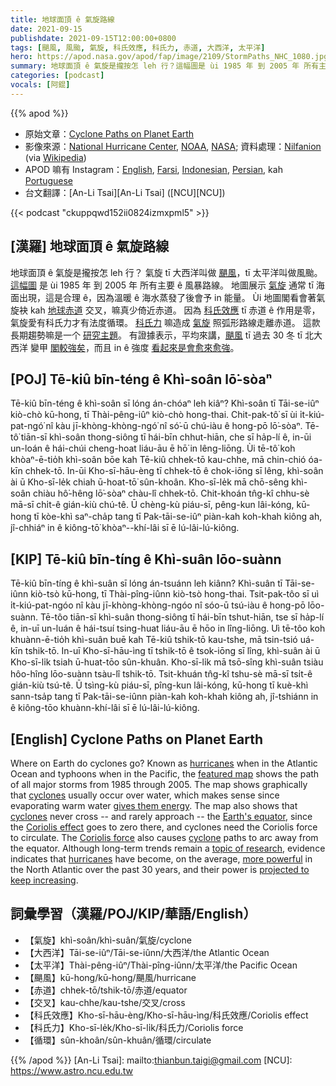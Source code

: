 ```yaml
---
title: 地球面頂 ê 氣旋路線
date: 2021-09-15
publishdate: 2021-09-15T12:00:00+0800
tags: [颶風, 風颱, 氣旋, 科氏效應, 科氏力, 赤道, 大西洋, 太平洋]
hero: https://apod.nasa.gov/apod/fap/image/2109/StormPaths_NHC_1080.jpg
summary: 地球面頂 ê 氣旋是攏按怎 leh 行？這幅圖是 ùi 1985 年 到 2005 年 所有主要 ê 風暴路線。
categories: [podcast]
vocals: [阿錕]
---
```


{{% apod %}}

- 原始文章：[Cyclone Paths on Planet Earth](https://apod.nasa.gov/apod/ap210915.html)
- 影像來源：[National Hurricane Center](https://www.nhc.noaa.gov/), [NOAA](https://www.noaa.gov/), [NASA](https://www.nasa.gov/); 資料處理：[Nilfanion](https://commons.wikimedia.org/wiki/User:Nilfanion) (via [Wikipedia](https://www.wikipedia.org/))
- APOD 嘛有 Instagram：[English](https://www.instagram.com/astronomypicturesdaily/), [Farsi](https://www.instagram.com/skypixapod/), [Indonesian](https://www.instagram.com/apod.id/), [Persian](https://www.instagram.com/avastarapod/), kah [Portuguese](https://www.instagram.com/apodbrasil/)
- 台文翻譯：[An-Li Tsai][An-Li Tsai] ([NCU][NCU])

{{< podcast "ckuppqwd152ii0824izmxpml5" >}}

## [漢羅] 地球面頂 ê 氣旋路線
地球面頂 ê 氣旋是攏按怎 leh 行？
氣旋 tī 大西洋叫做 [颶風][hurricanes]，tī 太平洋叫做風颱。
[這幅圖][featured map] 是 ùi 1985 年 到 2005 年 所有主要 ê 風暴路線。
地圖展示 [氣旋][cyclones] 通常 tī 海面出現，這是合理 ê，因為溫暖 ê 海水蒸發了後會予 in 能量。
Ùi 地圖閣看會著氣旋袂 kah [地球赤道][Earth's equator] 交叉，嘛真少倚近赤道。
因為 [科氏效應][Coriolis effect] tī 赤道 ê 作用是零，氣旋愛有科氏力才有法度循環。
[科氏力][Coriolis force] 嘛造成 [氣旋][cyclone] 照弧形路線走離赤道。
這款長期趨勢嘛是一个 [研究主題][topic of research]。
有證據表示，平均來講，[颶風][hurricanes] tī 過去 30 冬 tī 北大西洋 變甲 [閣較強矣][more powerful]，而且 in ê 強度 [看起來是會愈來愈強][projected to keep increasing]。

## [POJ] Tē-kiû bīn-téng ê Khì-soân lō͘-sòaⁿ
Tē-kiû bīn-téng ê khì-soân sī lóng án-chóaⁿ leh kiâⁿ?
Khì-soân tī Tāi-se-iûⁿ kiò-chò kū-hong, tī Thài-pêng-iûⁿ kiò-chò hong-thai.
Chit-pak-tô͘ sī ùi i̍t-kiú-pat-ngó͘ nî kàu jī-khòng-khòng-ngó͘ nî só͘-ū chú-iàu ê hong-pō lō͘-sòaⁿ.
Tē-tô͘ tiān-sī khì-soân thong-siông tī hái-bīn chhut-hiān, che sī ha̍p-lí ê, in-ūi un-loán ê hái-chúi cheng-hoat liáu-āu ē hō͘ in lêng-liōng.
Ùi tē-tô͘ koh khòaⁿ-ē-tio̍h khì-soân bōe kah Tē-kiû chhek-tō kau-chhe, mā chin-chió óa-kīn chhek-tō.
In-ūi Kho-sī-hāu-èng tī chhek-tō ê chok-iōng sī lêng, khì-soân ài ū Kho-sī-le̍k chiah ū-hoat-tō͘ sûn-khoân.
Kho-sī-le̍k mā chō-sêng khì-soân chiàu hô͘-hêng lō͘-sòaⁿ chàu-lî chhek-tō.
Chit-khoán tn̂g-kî chhu-sè mā-sī chi̍t-ê gián-kiù chú-tê.
Ū chèng-kù piáu-sī, pêng-kun lâi-kóng, kū-hong tī kòe-khì saⁿ-cha̍p tang tī Pak-tāi-se-iûⁿ piàn-kah koh-khah kiông ah, jî-chhiáⁿ in ê kiông-tō͘ khòaⁿ--khí-lâi sī ē lú-lâi-lú-kiông.

## [KIP] Tē-kiû bīn-tíng ê Khì-suân lōo-suànn
Tē-kiû bīn-tíng ê khì-suân sī lóng án-tsuánn leh kiânn?
Khì-suân tī Tāi-se-iûnn kiò-tsò kū-hong, tī Thài-pîng-iûnn kiò-tsò hong-thai.
Tsit-pak-tôo sī uì i̍t-kiú-pat-ngóo nî kàu jī-khòng-khòng-ngóo nî sóo-ū tsú-iàu ê hong-pō lōo-suànn.
Tē-tôo tiān-sī khì-suân thong-siông tī hái-bīn tshut-hiān, tse sī ha̍p-lí ê, in-uī un-luán ê hái-tsuí tsing-huat liáu-āu ē hōo in lîng-liōng.
Uì tē-tôo koh khuànn-ē-tio̍h khì-suân buē kah Tē-kiû tshik-tō kau-tshe, mā tsin-tsió uá-kīn tshik-tō.
In-uī Kho-sī-hāu-ìng tī tshik-tō ê tsok-iōng sī lîng, khì-suân ài ū Kho-sī-li̍k tsiah ū-huat-tōo sûn-khuân.
Kho-sī-li̍k mā tsō-sîng khì-suân tsiàu hôo-hîng lōo-suànn tsàu-lî tshik-tō.
Tsit-khuán tn̂g-kî tshu-sè mā-sī tsi̍t-ê gián-kiù tsú-tê.
Ū tsìng-kù piáu-sī, pîng-kun lâi-kóng, kū-hong tī kuè-khì sann-tsa̍p tang tī Pak-tāi-se-iûnn piàn-kah koh-khah kiông ah, jî-tshiánn in ê kiông-tōo khuànn-khí-lâi sī ē lú-lâi-lú-kiông.

## [English] Cyclone Paths on Planet Earth
Where on Earth do cyclones go?
Known as [hurricanes][hurricanes] when in the Atlantic Ocean and typhoons when in the Pacific, the [featured map][featured map] shows the path of all major storms from 1985 through 2005.
The map shows graphically that [cyclones][cyclones] usually occur over water, which makes sense since evaporating warm water [gives them energy][gives them energy].
The map also shows that [cyclones][cyclones] never cross -- and rarely approach -- the [Earth's equator][Earth's equator], since the [Coriolis effect][Coriolis effect] goes to zero there, and cyclones need the Coriolis force to circulate.
The [Coriolis force][Coriolis force] also causes [cyclone][cyclone] paths to arc away from the equator.
Although long-term trends remain a [topic of research][topic of research], evidence indicates that [hurricanes][hurricanes] have become, on the average, [more powerful][more powerful] in the North Atlantic over the past 30 years, and their power is [projected to keep increasing][projected to keep increasing].

## 詞彙學習（漢羅/POJ/KIP/華語/English）
- 【氣旋】khì-soân/khì-suân/氣旋/cyclone
- 【大西洋】Tāi-se-iûⁿ/Tāi-se-iûnn/大西洋/the Atlantic Ocean
- 【太平洋】Thài-pêng-iûⁿ/Thài-pîng-iûnn/太平洋/the Pacific Ocean
- 【颶風】kū-hong/kū-hong/颶風/hurricane
- 【赤道】chhek-tō/tshik-tō/赤道/equator
- 【交叉】kau-chhe/kau-tshe/交叉/cross
- 【科氏效應】Kho-sī-hāu-èng/Kho-sī-hāu-ìng/科氏效應/Coriolis effect
- 【科氏力】Kho-sī-le̍k/Kho-sī-li̍k/科氏力/Coriolis force
- 【循環】sûn-khoân/sûn-khuân/循環/circulate

{{% /apod %}}
[An-Li Tsai]: mailto:thianbun.taigi@gmail.com
[NCU]: https://www.astro.ncu.edu.tw

[hurricanes]:https://www.aoml.noaa.gov/hrd-faq/
[featured map]:https://commons.wikimedia.org/wiki/File:Global_tropical_cyclone_tracks-edit.jpg
[cyclones]:https://gpm.nasa.gov/education/articles/what-hurricane-typhoon-or-tropical-cyclone
[gives them energy]:https://www.pbs.org/wgbh/nova/article/hurricane-power/
[cyclones]:https://www.nhc.noaa.gov/cyclones/
[Earth's equator]:https://en.wikipedia.org/wiki/Equator
[Coriolis effect]:https://en.wikipedia.org/wiki/Coriolis_effect
[Coriolis force]:https://www.youtube.com/watch?v=aeY9tY9vKgs
[cyclone]:https://apod.nasa.gov/apod/ap040406.html
[topic of research]:https://www.gapphotos.com/images/WebPreview/0100/0100358.jpg
[hurricanes]:https://spaceplace.nasa.gov/hurricanes/en/
[more powerful]:https://www.sciencenews.org/article/hurricanes-frequency-danger-climate-change-atlantic
[projected to keep increasing]:https://www.gfdl.noaa.gov/global-warming-and-hurricanes/
